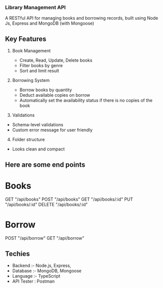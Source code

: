 ### Library Management API

A RESTful API for managing books and borrowing records, built using Node Js, Express and MongoDB (with Mongoose)

## Key Features

1. Book Management

   - Create, Read, Update, Delete books
   - Filter books by genre
   - Sort and limit result

2. Borrowing System

   - Borrow books by quantity
   - Deduct available copies on borrow
   - Automatically set the availability status if there is no copies of the book

3. Validations

- Schema-level validations
- Custom error message for user friendly

4. Folder structure

- Looks clean and compact

## Here are some end points

# Books

GET "/api/books"
POST "/api/books"
GET "/api/books/:id"
PUT "/api/books/:id"
DELETE "/api/books/:id"

# Borrow

POST "/api/borrow"
GET "/api/borrow"

## Techies

- Backend :- Node.js, Express,
- Database :- MongoDB, Mongoose
- Language :- TypeScript
- API Tester : Postman
